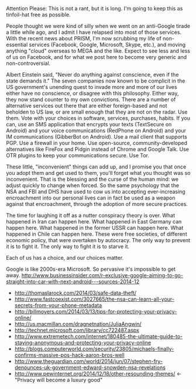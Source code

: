 Attention Please: This is not a rant, but it is long. I'm going to keep this as tinfoil-hat free as possible.

People thought we were kind of silly when we went on an anti-Google tirade a little while ago, and I admit I have relapsed into most of those services. With the recent news about PRISM, I'm now scrubbing my life of non-essential services (Facebook, Google, Microsoft, Skype, etc.), and moving anything "cloud" overseas to MEGA and the like. Expect to see less and less of us on Facebook, and for what we post here to become very generic and non-controversial.

Albert Einstein said, "Never do anything against conscience, even if the state demands it." The seven companies now known to be complicit in the US government's unending quest to invade more and more of our lives either have no conscience, or disagree with this philosophy. Either way, they now stand counter to my own convictions. There are a number of alternative services out there that are either foreign-based and not beholden to US law, or are small enough that they are not on the radar. Use them. Vote with your choices in software, services, purchases, habits. If you can, use an SMS application that encrypts your texts (TextSecure on Android) and your voice communications (RedPhone on Android) and your IM communications (GibberBot on Android). Use a mail client that supports PGP. Use a firewall in your home. Use open-source, community-developed alternatives like FireFox and Pidgin instead of Chrome and Google Talk. Use OTR plugins to keep your communications secure. Use Tor.

These little, "inconvenient" things can add up, and I promise you that once you adopt them and get used to them, you'll forget what you thought was so inconvenient. That is the blessing and the curse of the human mind: we adjust quickly to change when forced. So the same psychology that the NSA and FBI and DHS have used to cow us into accepting ever-increasing encroachment into our personal lives can in fact be used as a weapon against that encroachment, through the adoption of more secure practices.

The time for laughing it off as a nutter conspiracy theory is over. What happened in Iran can happen here. What happened in East Germany can happen here. What happened in the former USSR can happen here. What happened in Chile can happen here. These were free societies, of different economic policy, that were overtaken by autocracy. The only way to prevent it is to fight it. The only way to fight it is to starve it.

Each of us has a choice, and our choices matter.


Google is like 2000s-era Microsoft. So pervasive it's impossible to get away. http://www.businessinsider.com/r-exclusive-google-aiming-to-go-straight-into-car-with-next-android---sources-2014-12


* http://thomaslarock.com/2014/03/safe-data-theft/
* http://www.fastcoexist.com/3027665/the-nsa-can-learn-all-your-secrets-from-your-phone-metadata
* http://billmoyers.com/2014/03/13/tips-for-protecting-your-privacy-online/
* http://us.macmillan.com/dragnetnation/JuliaAngwin/
* http://technet.microsoft.com/library/cc722487.aspx
* http://www.extremetech.com/internet/180485-the-ultimate-guide-to-staying-anonymous-and-protecting-your-privacy-online
* http://blogs.computerworld.com/security/23805/michaels-finally-confirms-massive-pos-hack-aaron-bros-well
* http://www.theguardian.com/world/2014/jun/07/stephen-fry-denounces-uk-government-edward-snowden-nsa-revelations
* http://www.pewinternet.org/2014/12/18/other-resounding-themes/ <- "Privacy will become a luxury good"
